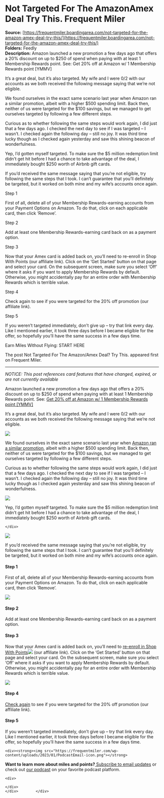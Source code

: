 # Not Targeted For The AmazonAmex Deal Try This. Frequent Miler

**Source:** [https://frequentmiler.boardingarea.com/not-targeted-for-the-amazon-amex-deal-try-this/](https://frequentmiler.boardingarea.com/not-targeted-for-the-amazon-amex-deal-try-this/)  
**Folders:** Feedly  
**Description:** Amazon launched a new promotion a few days ago that offers a 20% discount on up to $250 of spend when paying with at least 1 Membership Rewards point. See: Get 20% off at Amazon w/ 1 Membership Rewards point [YMMV]

It’s a great deal, but it’s also targeted. My wife and I were 0/2 with our accounts as we both received the following message saying that we’re not eligible.

We found ourselves in the exact same scenario last year when Amazon ran a similar promotion, albeit with a higher $500 spending limit. Back then, neither of us were targeted for the $100 savings, but we managed to get ourselves targeted by following a few different steps.

Curious as to whether following the same steps would work again, I did just that a few days ago. I checked the next day to see if I was targeted – I wasn’t. I checked again the following day – still no joy. It was third time lucky though as I checked again yesterday and saw this shining beacon of wonderfulness.

Yep, I’d gotten myself targeted. To make sure the $5 million redemption limit didn’t get hit before I had a chance to take advantage of the deal, I immediately bought $250 worth of Airbnb gift cards.

If you’d received the same message saying that you’re not eligible, try following the same steps that I took. I can’t guarantee that you’ll definitely be targeted, but it worked on both mine and my wife’s accounts once again.

Step 1

First of all, delete all of your Membership Rewards-earning accounts from your Payment Options on Amazon. To do that, click on each applicable card, then click ‘Remove’.

Step 2

Add at least one Membership Rewards-earning card back on as a payment option.

Step 3

Now that your Amex card is added back on, you’ll need to re-enroll in Shop With Points (our affiliate link). Click on the ‘Get Started’ button on that page and select your card. On the subsequent screen, make sure you select ‘Off’ where it asks if you want to apply Membership Rewards by default. Otherwise, you might accidentally pay for an entire order with Membership Rewards which is terrible value.

Step 4

Check again to see if you were targeted for the 20% off promotion (our affiliate link).

Step 5

If you weren’t targeted immediately, don’t give up – try that link every day. Like I mentioned earlier, it took three days before I became eligible for the offer, so hopefully you’ll have the same success in a few days time.

Earn Miles Without Flying: START HERE	

The post Not Targeted For The Amazon/Amex Deal? Try This. appeared first on Frequent Miler.

---

<div>
            <p><em>NOTICE: This post references card features that have changed, expired, or are not currently available</em></p><p>Amazon launched a new promotion a few days ago that offers a 20% discount on up to $250 of spend when paying with at least 1 Membership Rewards point. See: <a href="https://frequentmiler.com/20-off-at-amazon-with-1-membership-rewards-point/">Get 20% off at Amazon w/ 1 Membership Rewards point [YMMV]</a></p>
<p>It’s a great deal, but it’s also targeted. My wife and I were 0/2 with our accounts as we both received the following message saying that we’re not eligible.</p>
<p><img src="https://frequentmiler.com/wp-content/uploads/2019/06/Amazon-Not-Targeted-1024x122.png"></p>
<p>We found ourselves in the exact same scenario last year when <a href="https://frequentmiler.com/amazon-20-percent-off-with-membership-rewards/">Amazon ran a similar promotion</a>, albeit with a higher $500 spending limit. Back then, neither of us were targeted for the $100 savings, but we managed to get ourselves targeted by following a few different steps.</p>
<p>Curious as to whether following the same steps would work again, I did just that a few days ago. I checked the next day to see if I was targeted – I wasn’t. I checked again the following day – still no joy. It was third time lucky though as I checked again yesterday and saw this shining beacon of wonderfulness.</p>
<p><img src="https://frequentmiler.com/wp-content/uploads/2019/06/Amazon-Amex-Activation.jpg"></p>
<p>Yep, I’d gotten myself targeted. To make sure the $5 million redemption limit didn’t get hit before I had a chance to take advantage of the deal, I immediately bought $250 worth of Airbnb gift cards.</p>	
	<div>
		
	</div>
	
<p><img src="https://frequentmiler.com/wp-content/uploads/2019/06/Amazon-Amex-1MR.jpg"></p>
<p>If you’d received the same message saying that you’re not eligible, try following the same steps that I took. I can’t guarantee that you’ll definitely be targeted, but it worked on both mine and my wife’s accounts once again.
</p>
<h4><strong>Step 1</strong></h4>
<p>First of all, delete all of your Membership Rewards-earning accounts from your Payment Options on Amazon. To do that, click on each applicable card, then click ‘Remove’.</p>
<p><img src="https://frequentmiler.com/wp-content/uploads/2019/06/Amazon-Unenrolling-Step-1.jpg"></p>
<h4><strong>Step 2</strong></h4>
<p>Add at least one Membership Rewards-earning card back on as a payment option.</p>
<h4><strong>Step 3</strong></h4>
<p>Now that your Amex card is added back on, you’ll need to <a href="https://www.amazon.com/b?node=16030766011&amp;pf_rd_m=ATVPDKIKX0DER&amp;pf_rd_s=merchandised-search-2&amp;pf_rd_r=J2J7YSVDMAA7EMXNW38V&amp;pf_rd_t=101&amp;pf_rd_p=571b7be8-e064-46b7-bf7a-6eedcc95f18b&amp;pf_rd_i=16218619011&amp;_encoding=UTF8&amp;_encoding=UTF8&amp;tag=freqmile0e-20&amp;linkCode=ur2&amp;linkId=347bd68dac86bfcb5af48ad7e68c1719&amp;camp=1789&amp;creative=9325">re-enroll in Shop With Points</a><img src="https://ir-na.amazon-adsystem.com/e/ir?t=freqmile0e-20&amp;l=ur2&amp;o=1"> (our affiliate link). Click on the ‘Get Started’ button on that page and select your card. On the subsequent screen, make sure you select ‘Off’ where it asks if you want to apply Membership Rewards by default. Otherwise, you might accidentally pay for an entire order with Membership Rewards which is terrible value.</p>
<p><img src="https://frequentmiler.com/wp-content/uploads/2019/06/Amazon-Enrolling-Step-3.jpg"></p>
<h4><strong>Step 4</strong></h4>
<p><a href="https://amzn.to/2Jl7ieD">Check again</a> to see if you were targeted for the 20% off promotion (our affiliate link).</p>
<h4><strong>Step 5</strong></h4>
<p>If you weren’t targeted immediately, don’t give up – try that link every day. Like I mentioned earlier, it took three days before I became eligible for the offer, so hopefully you’ll have the same success in a few days time.</p>
	
	

	
	<div><strong><img src="https://frequentmiler.com/wp-content/uploads/2023/01/PodcastEmail-icon.png"></strong>
<strong>
Want to learn more about miles and points?</strong><a href="https://frequentmiler.com/subscribe/"> Subscribe to email updates</a> or check out <a href="https://frequentmiler.com/frequent-miler-on-the-air/">our podcast</a> on your favorite podcast platform.</div><div>
	
	<div>
		
	</div>
	</div>        </div>


        